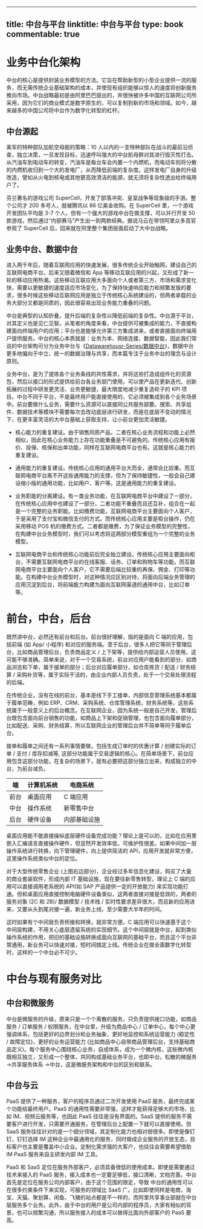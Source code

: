 
---
title: 中台与平台
linktitle: 中台与平台
type: book
commentable: true
---

# 业务中台化架构

中台的核心是提供封装业务模型的方法。它旨在帮助新型的小型企业提供一流的服务，而无需传统企业基础架构的成本，并使现有组织能够以惊人的速度将创新服务推向市场。中台战略最初是由阿里巴巴提出的，并很快被许多中国的互联网公司所采用，因为它们的商业模式是数字原生的，可以复制到新的市场和领域。如今，越来越多的中国公司将中台作为数字化转型的杠杆。

## 中台源起

美军的特种部队加航空母舰的策略：10 人以内的一支特种部队在战斗的最前沿侦查，独立决策，一旦发现目标，迅速呼叫强大的中台航母群对其进行毁灭性打击。从汽油车到电动车的转变，汽油车是每台车会内置一个内燃机，而电动车则将分散的内燃机收归到一个大的发电厂，从而降低前端的复杂度。这样发电厂自身的升级改造，譬如从火电到核电或其他更高效清洁的能源，就无须将复杂性透出给终端用户了。

芬兰著名的游戏公司 SuperCell，开发了部落冲突、皇室战争等现象级的手游。整个公司才 200 多号人，就被腾讯以 86 亿美金收购。在 SuperCell 里，一个游戏开发团队平均是 3-7 个人，但有一个强大的游戏中台在做支撑，可以并行开发 50 款游戏，然后通过“内部赛马”产生出一到两款经典。据说马云在带领阿里众多高官参观了 SuperCell 后，回来就在阿里整个集团层面启动了大中台战略。

## 业务中台、数据中台

进入两千年后，随着互联网应用的快速发展，很多传统企业开始触网，建设自己的互联网电商平台。后来又随着微信和 App 等移动互联应用的兴起，又形成了新一轮的移动应用热潮。这些移动互联应用大多面向个人或者第三方，市场和需求变化快，需要以更敏捷的速度适应市场变化，为了保持快速响应能力和频繁发版的要求，很多时候这些移动互联网应用是独立于传统核心系统建设的，但两者承载的业务大部分又都是同质的，因此很容易出现业务能力重叠的问题。

中台是典型的认知折叠，提升后端的复杂性以降低前端的复杂性。中台源于平台，对其定义也是见仁见智。从笔者的角度来看，中台提供可被集成的能力，不直接构建面向终端用户的应用；平台也是能够允许第三方集成进来，或者直接面向终端用户提供服务。中台的核心本质就是：业务为本、网络连接、数据智能，因此我们常说的中台架构可分为业务中台与《[Datawarehousr-Series/数据中台](https://github.com/wx-chevalier/-Series?q=)》，数据中台更多地偏向于中立、统一的数据治理与共享，而本篇专注于业务中台的理念与设计原则。

业务中台，是为了提炼各个业务条线的共性需求，并将这些打造成组件化的资源包，然后以接口的形式提供给前台各业务部门使用，可以使产品在更新迭代、创新拓展的过程中研发更灵活、业务更敏捷，最大限度地减少重复造轮子的 KPI 项目。中台不同于平台，不是最终用户能直接使用的，它必须被集成到各个业务场景中。前台要做什么业务，需要什么资源可以直接同公共服务部要。搜索、共享组件、数据技术等模块不需要每次去改动底层进行研发，而是在底层不变动的情况下，在更丰富灵活的大中台基础上获取支持，让小前台更加灵活敏捷。

- 核心能力的重复建设。由于销售同质产品，二者在核心业务流程和功能上必然相似，因此在核心业务能力上存在功能重叠是不可避免的。传统核心应用有报价、投保、核保和出单功能，同样在互联网电商平台也有。这就是核心能力的重复建设。

- 通用能力的重复建设。传统核心应用的通用平台大而全，通常会比较重。而互联网电商平台离不开这些通用能力的支撑，但为了保持敏捷性，一般会自己建设缩小版的通用功能，比如用户、客户等。这是通用能力的重复建设。

- 业务职能的分离建设。有一类业务功能，在互联网电商平台中建设了一部分，在传统核心应用中也建设了一部分，二者功能不重叠而且还互补，组合在一起是一个完整的业务职能。比如缴费功能，互联网电商平台主要面向个人客户，于是采用了支付宝和微信支付的方式。而传统核心应用主要是柜台操作，仍在采用移动 POS 机的缴费方式。二者都是缴费，为了保证业务模型的完整性，在构建中台业务模型时，我们可以考虑将这两部分模型重组为一个完整的业务模型。

- 互联网电商平台和传统核心功能前后完全独立建设。传统核心应用主要面向柜台，不需要互联网电商平台的在线客服、话务、订单和购物车等功能。而互联网电商平台主要面向个人客户，它不需要后端比较重的再保、佣金、打印等功能。在构建中台业务模型时，对这种情况应区别对待，将面向后端业务管理的应用沉淀到后台，将前端能力构建为面向互联网渠道的通用中台，比如订单等。

# 前台，中台，后台

既然讲中台，必然还有前台和后台。前台很好理解，指的是面向 C 端的应用，包括前端 (如 App/ 小程序) 和对应的服务端。至于后台，很多人把它等同于管理后台，比如商品管理后台，负责商品定义 / 上下架等，提供给内部运营人员使用，这可能不够准确。简单来说，对于一个交易系统，前台对应用户能看到的部分，如商品浏览和下单，属于接单的部分；后台对应履单部分，如仓库拣货 / 配送 / 财务结算 / 采购补货等，属于实际干活的，由企业内部人员负责，处于一个交易处理流程的后端。

在传统企业，没有在线的前台，基本是线下手工接单，内部信息管理系统基本都属于履单范畴，例如 ERP、CRM、采购系统、仓库管理系统，财务系统等，这些系统属于一般意义上的后台概念。在互联网企业，因为系统一般是自己开发，管理后台既包含面向前台销售的功能，如商品上下架和促销管理，也包含面向履单部分，比如配送、采购、财务结算，所以互联网企业的管理后台并不简单等同于履单后台。

接单和履单之间还有一系列事情要做，包括生成订单时的优惠计算 / 创建实际的订单 / 支付 / 库存扣减等, 这部分功能属于交易逻辑的核心。在简单场景下，前台应用包含这部分功能，在复杂的场景下，就有必要把这部分独立出来，构成独立的中台，为前台减负。

| 端   | 计算机系统 | 电商系统     |
| ---- | ---------- | ------------ |
| 前台 | 桌面应用   | C 端应用     |
| 中台 | 操作系统   | 新零售中台   |
| 后台 | 硬件设备   | 内部基础设施 |

桌面应用能不能直接操纵底层硬件设备完成功能？理论上是可以的，比如在应用里嵌入汇编语言直接操作硬件，但显然开发效率低，可维护性很差。如果中间加一层操作系统进行转换，向下管理硬件，向上提供简洁的 API，应用开发就非常方便，这里操作系统类似中台的定位。

对于大型传统零售企业 (上图右边部分)，企业经过多年信息化建设，购买了大量的商业套装软件，形成内部 IT 基础设施，现在要往新零售转型，理论上 C 端的应用可以直接调用老系统的 API(如 SAP 产品提供一定的开放能力) 来实现功能打通。但和桌面应用直接控制电脑硬件设备类似，这两者直接对接是低效的，两者的服务对象 (2C 和 2B)/ 数据模型 / 技术栈 / 实时性要求差异很大，而且新的应用进来，又要从头到尾对接一遍，新业务上线，至少需要大半年的时间。

这时如果有个中间层负责桥接和转换，就非常方便。C 端应用可以快速基于这个中间层构建，不用关心底层遗留系统的实现细节。这个中间层就是中台，起到类似操作系统的作用，把旧的基础设施转换成面向互联网的基础平台，而且这个平台非常通用，新业务可以快速对接，短时间搞定上线。传统企业在做全面数字化转型时，这样的一个中台必不可少。

# 中台与现有服务对比

## 中台和微服务

中台是微服务的升级，原来只是一个个离散的服务，只负责提供接口功能，如商品服务 / 订单服务 / 权限服务，在中台里，升级为商品中心 / 订单中心，每个中心更强调体系，包括更好的边界划分和业务抽象，更好地监控和系统运营能力 (稳定性 / 故障定位)，更好的业务运营能力 (比如商品中心自带商品管理后台，支持基础商品定义)。每个服务中心围绕核心业务，自成体系，成为一个微内核，这些微内核既相互独立，又形成一个整体，共同构成基础业务平台，也即中台。松散的微服务 ->共享服务体系 ->中台，这是微服务架构和中台的区别和联系。

## 中台与云

PaaS 提供了一种服务，客户的程序员通过二次开发使用 PaaS 服务，最终完成某个功能给最终用户。PaaS 的通用性需要非常强，这样才能获得足够大的市场，比如 IM、视频云服务等，也因此 PaaS 往往是没有界面的。SaaS 提供的服务不需要客户进行开发，只需要开通服务，在管理后台上配置一下就可以直接使用。但 SaaS 服务往往针对的是一个细分领域，其定制化能力也相对弱很多。即使是像钉钉，钉钉选择 IM 这种企业中最通用化的服务，同时做成企业服务的开放生态，目标客户也主要是覆盖中小企业。定制化需求强的大客户，也往往会需要希望借助 IM PaaS 服务来自主研发内部 IM 工具。

PaaS 和 SaaS 定位在服务外部客户，必须具备很低的使用成本。即使是需要通过技术来接入的 PaaS 服务，接入成本也一定要足够低，接口清晰，文档完善。中台首先是定位在服务公司内部客户，由于这个范围的限定，导致 中台的通用性可以在很多约束条件下来实现，可服务的领域比 SaaS 广。比如即使同样是电商，淘宝、天猫、聚划算、闲鱼、飞猪的站点都是不一样的，而阿里共享事业部就在中台层服务多个业务。此外，由于中台的用户是公司内部的程序员，大家有相似的背景，也可以频繁沟通，所以服务接入的成本可以做得比面向外部客户的 PaaS 要高。

    